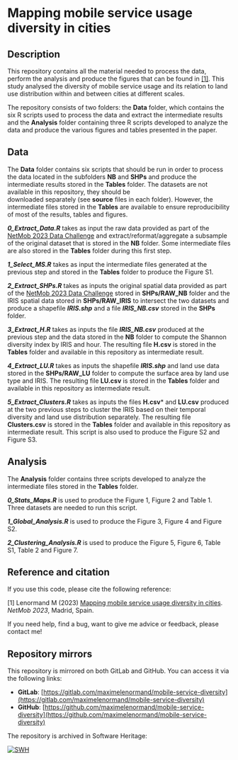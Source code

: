 # Mapping mobile service usage diversity in cities

## Description

This repository contains all the material needed to process the data, perform 
the analysis and produce the figures that can be found in 
[[1]](https://arxiv.org/abs/2311.06269). This study analysed the diversity of 
mobile service usage and its relation to land use distribution within and 
between cities at different scales.

The repository consists of two folders: the **Data** folder, which contains the 
six R scripts used to process the data and extract the intermediate results and
the **Analysis** folder containing three R scripts developed to analyze the data
and produce the various figures and tables presented in the paper. 

## Data

The **Data** folder contains six scripts that should be run in order to 
process the data located in the subfolders **NB** and 
**SHPs** and produce the intermediate results stored in the **Tables** folder.
The datasets are not available in this repository, they should be  
downloaded separately (see **source** files in each folder). However, the 
intermediate files stored in the **Tables** are available to ensure 
reproducibility of most of the results, tables and figures.

***0_Extract_Data.R*** takes as input the raw data provided as 
part of the
[NetMob 2023 Data Challenge](https://netmob2023challenge.networks.imdea.org/) 
and extract/reformat/aggregate a subsample of the original dataset that is 
stored in the **NB** folder. Some intermediate files are also stored in the 
**Tables** folder during this first step.   

***1_Select_MS.R*** takes as input the intermediate files generated at the
previous step and stored in the **Tables** folder to produce the Figure S1.

***2_Extract_SHPs.R*** takes as inputs the original spatial data provided as 
part of the
[NetMob 2023 Data Challenge](https://netmob2023challenge.networks.imdea.org/) 
stored in **SHPs/RAW_NB** folder and the IRIS spatial data stored in 
**SHPs/RAW_IRIS** to intersect the two datasets and produce a shapefile 
***IRIS.shp*** and a file ***IRIS_NB.csv*** stored in the **SHPs** folder.

***3_Extract_H.R*** takes as inputs the file ***IRIS_NB.csv*** produced at the 
previous step and the data stored in the **NB** folder to compute the Shannon 
diversity index by IRIS and hour. The resulting file **H.csv** is stored in the 
**Tables** folder and available in this repository as intermediate result.

***4_Extract_LU.R*** takes as inputs the shapefile ***IRIS.shp*** and land use 
data stored in the **SHPs/RAW_LU** folder to compute 
the surface area by land use type and IRIS. The resulting file **LU.csv** is 
stored in the **Tables** folder and available in this repository as intermediate
result.

***5_Extract_Clusters.R*** takes as inputs the files **H.csv*** and **LU.csv** 
produced at the two previous steps to cluster the IRIS based on their temporal
diversity and land use distribution separately. The resulting file 
**Clusters.csv** is stored in the **Tables** folder and available in this 
repository as intermediate result. This script is also used to produce the 
Figure S2 and Figure S3.

## Analysis

The **Analysis** folder contains three scripts developed to analyze the 
intermediate files stored in the **Tables** folder.

***0_Stats_Maps.R*** is used to produce the Figure 1, Figure 2 and Table 1. 
Three datasets are needed to run this script.

***1_Global_Analysis.R*** is used to produce the Figure 3, Figure 4 and 
Figure S2.

***2_Clustering_Analysis.R*** is used to produce the Figure 5, Figure 6, 
Table S1, Table 2 and Figure 7.

## Reference and citation

If you use this code, please cite the following reference:

[1] Lenormand M (2023) [Mapping mobile service usage diversity in cities](https://arxiv.org/abs/2311.06269). 
*NetMob 2023*, Madrid, Spain.  

If you need help, find a bug, want to give me advice or feedback, please contact me!

## Repository mirrors

This repository is mirrored on both GitLab and GitHub. You can access it via the following links:

- **GitLab**: [https://gitlab.com/maximelenormand/mobile-service-diversity](https://gitlab.com/maximelenormand/mobile-service-diversity)  
- **GitHub**: [https://github.com/maximelenormand/mobile-service-diversity](https://github.com/maximelenormand/mobile-service-diversity)  

The repository is archived in Software Heritage:

[![SWH](https://archive.softwareheritage.org/badge/origin/https://github.com/maximelenormand/mobile-service-diversity/)](https://archive.softwareheritage.org/browse/origin/?origin_url=https://github.com/maximelenormand/mobile-service-diversity)

